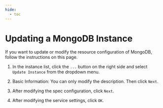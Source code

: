 ```yaml
---
hide:
  - toc
---
```


# Updating a MongoDB Instance

If you want to update or modify the resource configuration of MongoDB, follow the instructions on this page.

1. In the instance list, click the `...` button on the right side and select `Update Instance` from the dropdown menu.



2. Basic Information: You can only modify the description. Then click `Next`.



3. After modifying the spec configuration, click `Next`.



4. After modifying the service settings, click `OK`.


